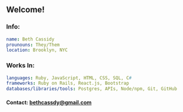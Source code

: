 ## Welcome!

### Info:
```yaml
name: Beth Cassidy
prounouns: They/Them
location: Brooklyn, NYC

```
### Works In:
```yaml
languages: Ruby, JavaScript, HTML, CSS, SQL, C#
frameworks: Ruby on Rails, React.js, Bootstrap
databases/libraries/tools: Postgres, APIs, Node/npm, Git, GitHub
```

#### Contact: bethcassdy@gmail.com





